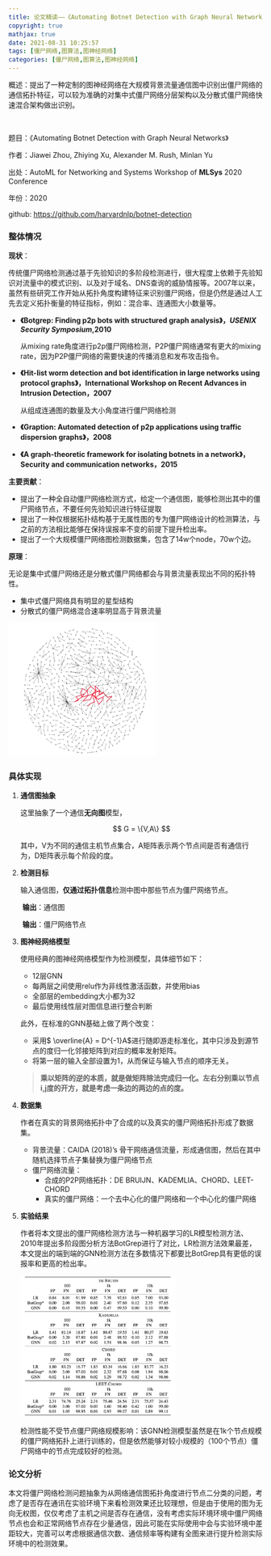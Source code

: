 ```yaml
---
title: 论文精读——《Automating Botnet Detection with Graph Neural Networks》
copyright: true
mathjax: true
date: 2021-08-31 10:25:57
tags: [僵尸网络,图算法,图神经网络]
categories: [僵尸网络,图算法,图神经网络]
---
```


概述：提出了一种定制的图神经网络在大规模背景流量通信图中识别出僵尸网络的通信拓扑特征，可以较为准确的对集中式僵尸网络分层架构以及分散式僵尸网络快速混合架构做出识别。

![]()

<!--more-->

题目：《Automating Botnet Detection with Graph Neural Networks》

作者：Jiawei Zhou, Zhiying Xu, Alexander M. Rush, Minlan Yu

出处：AutoML for Networking and Systems Workshop of **MLSys** 2020 Conference

年份：2020

github: https://github.com/harvardnlp/botnet-detection

### 整体情况

**现状**：

​	传统僵尸网络检测通过基于先验知识的多阶段检测进行，很大程度上依赖于先验知识对流量中的模式识别、以及对于域名、DNS查询的威胁情报等。2007年以来，虽然有些研究工作开始从拓扑角度构建特征来识别僵尸网络，但是仍然是通过人工先去定义拓扑衡量的特征指标，例如：混合率、连通图大小数量等。

- **《Botgrep: Finding p2p bots with structured graph analysis》，*USENIX Security Symposium*,2010**

  从mixing rate角度进行p2p僵尸网络检测，P2P僵尸网络通常有更大的mixing rate，因为P2P僵尸网络的需要快速的传播消息和发布攻击指令。

- **《Hit-list worm detection and bot identification in large networks using protocol graphs》，International Workshop on Recent Advances in Intrusion Detection，2007**

  从组成连通图的数量及大小角度进行僵尸网络检测

- **《Graption: Automated detection of p2p applications using traffic dispersion graphs》，2008**

- **《A graph-theoretic framework for isolating botnets in a network》，Security and communication networks，2015**

**主要贡献**：

- 提出了一种全自动僵尸网络检测方式，给定一个通信图，能够检测出其中的僵尸网络节点，不要任何先验知识进行特征提取
- 提出了一种仅根据拓扑结构基于无属性图的专为僵尸网络设计的检测算法，与之前的方法相比能够在保持误报率不变的前提下提升检出率。
- 提出了一个大规模僵尸网络图检测数据集，包含了14w个node，70w个边。

**原理**：

无论是集中式僵尸网络还是分散式僵尸网络都会与背景流量表现出不同的拓扑特性。

- 集中式僵尸网络具有明显的星型结构
- 分散式的僵尸网络混合速率明显高于背景流量

<img src="https://raw.githubusercontent.com/AnchoretY/images/master/blog/image.0tgm7jyh6yx.png" alt="image" style="zoom:67%;" />

### 具体实现

1. **通信图抽象**

   这里抽象了一个通信**无向图**模型，

   <center> $$ G = \{V,A\} $$ </center>

   其中，V为不同的通信主机节点集合，A矩阵表示两个节点间是否有通信行为，D矩阵表示每个阶段的度。

2. **检测目标**

   输入通信图，**仅通过拓扑信息**检测中图中那些节点为僵尸网络节点。

   ​	**输出**：通信图

   ​	**输出**：僵尸网络节点

3. **图神经网络模型**

   使用经典的图神经网络模型作为检测模型，具体细节如下：

   - 12层GNN
   - 每两层之间使用relu作为非线性激活函数，并使用bias
   - 全部层的embedding大小都为32
   - 最后使用线性层对图信息进行整合判断

   此外，在标准的GNN基础上做了两个改变：

   - 采用$ \overline{A} = D^{-1}A$进行随即游走标准化，其中只涉及到源节点的度归一化邻接矩阵到对应的概率发射矩阵。
   - 将第一层的输入全部设置为1，从而保证与输入节点的顺序无关。

   > **乘以矩阵的逆的本质，就是做矩阵除法完成归一化。左右分别乘以节点i,j度的开方，就是考虑一条边的两边的点的度。**

4. **数据集**

   作者在真实的背景网络拓扑中了合成的以及真实的僵尸网络拓扑形成了数据集。

   - 背景流量：CAIDA (2018)’s 骨干网络通信流量，形成通信图，然后在其中随机选择节点子集替换为僵尸网络节点
   - 僵尸网络流量：
     - 合成的P2P网络拓扑：DE BRUIJN、KADEMLIA、CHORD、LEET- CHORD
     - 真实的僵尸网络：一个去中心化的僵尸网络和一个中心化的僵尸网络

5. **实验结果**

   ​	作者将本文提出的僵尸网络检测方法与一种机器学习的LR模型检测方法、2010年提出多阶段图分析方法BotGrep进行了对比，LR检测方法效果最差，本文提出的端到端的GNN检测方法在多数情况下都要比BotGrep具有更低的误报率和更高的检出率。

   <img src="https://raw.githubusercontent.com/AnchoretY/images/master/blog/image.52max38a31c.png" alt="image" style="zoom:30%;" />

   ​	检测性能不受节点僵尸网络规模影响：该GNN检测模型虽然是在1k个节点规模的僵尸网络拓扑上进行训练的，但是依然能够对较小规模的（100个节点）僵尸网络中的节点完成较好的检测。

### 论文分析

​	本文将僵尸网络检测问题抽象为从网络通信图拓扑角度进行节点二分类的问题，考虑了是否存在通讯在实验环境下来看检测效果还比较理想，但是由于使用的图为无向无权图，仅仅考虑了主机之间是否存在通信，没有考虑实际环境环境中僵尸网络节点也会和正常网络节点存在少量通信，因此可能在实际使用中会与实验环境中差距较大，完善可以考虑根据通信次数、通信频率等构建有全图来进行提升检测实际环境中的检测效果。